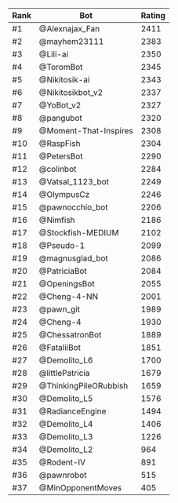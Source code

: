 Rank|Bot|Rating
---|---|---
#1|@Alexnajax_Fan|2411
#2|@mayhem23111|2383
#3|@Lili-ai|2350
#4|@ToromBot|2345
#5|@Nikitosik-ai|2343
#6|@Nikitosikbot_v2|2337
#7|@YoBot_v2|2327
#8|@pangubot|2320
#9|@Moment-That-Inspires|2308
#10|@RaspFish|2304
#11|@PetersBot|2290
#12|@colinbot|2284
#13|@Vatsal_1123_bot|2249
#14|@OlympusCz|2246
#15|@pawnocchio_bot|2206
#16|@Nimfish|2186
#17|@Stockfish-MEDIUM|2102
#18|@Pseudo-1|2099
#19|@magnusglad_bot|2086
#20|@PatriciaBot|2084
#21|@OpeningsBot|2055
#22|@Cheng-4-NN|2001
#23|@pawn_git|1989
#24|@Cheng-4|1930
#25|@ChessatronBot|1889
#26|@FataliiBot|1851
#27|@Demolito_L6|1700
#28|@littlePatricia|1679
#29|@ThinkingPileORubbish|1659
#30|@Demolito_L5|1576
#31|@RadianceEngine|1494
#32|@Demolito_L4|1406
#33|@Demolito_L3|1226
#34|@Demolito_L2|964
#35|@Rodent-IV|891
#36|@pawnrobot|515
#37|@MinOpponentMoves|405
